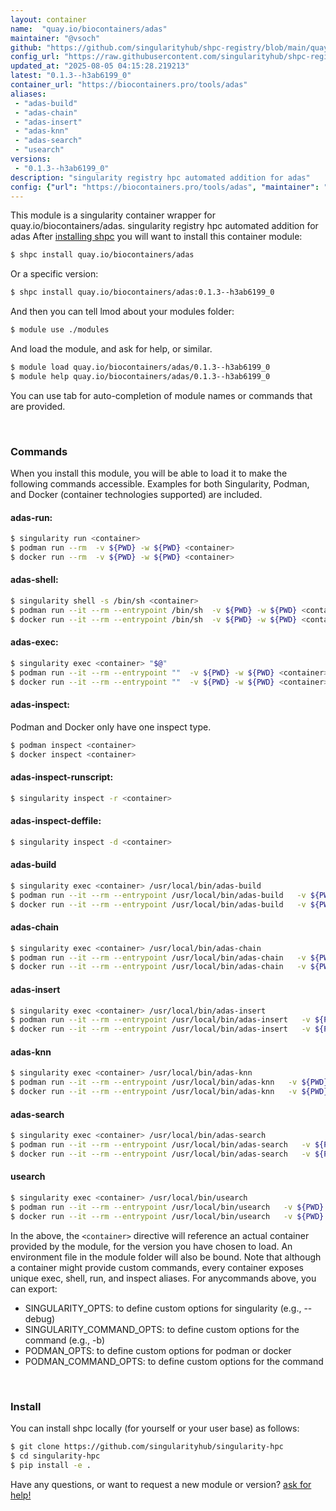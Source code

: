 ```yaml
---
layout: container
name:  "quay.io/biocontainers/adas"
maintainer: "@vsoch"
github: "https://github.com/singularityhub/shpc-registry/blob/main/quay.io/biocontainers/adas/container.yaml"
config_url: "https://raw.githubusercontent.com/singularityhub/shpc-registry/main/quay.io/biocontainers/adas/container.yaml"
updated_at: "2025-08-05 04:15:28.219213"
latest: "0.1.3--h3ab6199_0"
container_url: "https://biocontainers.pro/tools/adas"
aliases:
 - "adas-build"
 - "adas-chain"
 - "adas-insert"
 - "adas-knn"
 - "adas-search"
 - "usearch"
versions:
 - "0.1.3--h3ab6199_0"
description: "singularity registry hpc automated addition for adas"
config: {"url": "https://biocontainers.pro/tools/adas", "maintainer": "@vsoch", "description": "singularity registry hpc automated addition for adas", "latest": {"0.1.3--h3ab6199_0": "sha256:d64f28f6bcb567cef430e78bf80e741d7fbfd723fb533f17db6283e3a5294792"}, "tags": {"0.1.3--h3ab6199_0": "sha256:d64f28f6bcb567cef430e78bf80e741d7fbfd723fb533f17db6283e3a5294792"}, "docker": "quay.io/biocontainers/adas", "aliases": {"adas-build": "/usr/local/bin/adas-build", "adas-chain": "/usr/local/bin/adas-chain", "adas-insert": "/usr/local/bin/adas-insert", "adas-knn": "/usr/local/bin/adas-knn", "adas-search": "/usr/local/bin/adas-search", "usearch": "/usr/local/bin/usearch"}}
---
```


This module is a singularity container wrapper for quay.io/biocontainers/adas.
singularity registry hpc automated addition for adas
After [installing shpc](#install) you will want to install this container module:


```bash
$ shpc install quay.io/biocontainers/adas
```

Or a specific version:

```bash
$ shpc install quay.io/biocontainers/adas:0.1.3--h3ab6199_0
```

And then you can tell lmod about your modules folder:

```bash
$ module use ./modules
```

And load the module, and ask for help, or similar.

```bash
$ module load quay.io/biocontainers/adas/0.1.3--h3ab6199_0
$ module help quay.io/biocontainers/adas/0.1.3--h3ab6199_0
```

You can use tab for auto-completion of module names or commands that are provided.

<br>

### Commands

When you install this module, you will be able to load it to make the following commands accessible.
Examples for both Singularity, Podman, and Docker (container technologies supported) are included.

#### adas-run:

```bash
$ singularity run <container>
$ podman run --rm  -v ${PWD} -w ${PWD} <container>
$ docker run --rm  -v ${PWD} -w ${PWD} <container>
```

#### adas-shell:

```bash
$ singularity shell -s /bin/sh <container>
$ podman run --it --rm --entrypoint /bin/sh  -v ${PWD} -w ${PWD} <container>
$ docker run --it --rm --entrypoint /bin/sh  -v ${PWD} -w ${PWD} <container>
```

#### adas-exec:

```bash
$ singularity exec <container> "$@"
$ podman run --it --rm --entrypoint ""  -v ${PWD} -w ${PWD} <container> "$@"
$ docker run --it --rm --entrypoint ""  -v ${PWD} -w ${PWD} <container> "$@"
```

#### adas-inspect:

Podman and Docker only have one inspect type.

```bash
$ podman inspect <container>
$ docker inspect <container>
```

#### adas-inspect-runscript:

```bash
$ singularity inspect -r <container>
```

#### adas-inspect-deffile:

```bash
$ singularity inspect -d <container>
```


#### adas-build

```bash
$ singularity exec <container> /usr/local/bin/adas-build
$ podman run --it --rm --entrypoint /usr/local/bin/adas-build   -v ${PWD} -w ${PWD} <container> -c " $@"
$ docker run --it --rm --entrypoint /usr/local/bin/adas-build   -v ${PWD} -w ${PWD} <container> -c " $@"
```


#### adas-chain

```bash
$ singularity exec <container> /usr/local/bin/adas-chain
$ podman run --it --rm --entrypoint /usr/local/bin/adas-chain   -v ${PWD} -w ${PWD} <container> -c " $@"
$ docker run --it --rm --entrypoint /usr/local/bin/adas-chain   -v ${PWD} -w ${PWD} <container> -c " $@"
```


#### adas-insert

```bash
$ singularity exec <container> /usr/local/bin/adas-insert
$ podman run --it --rm --entrypoint /usr/local/bin/adas-insert   -v ${PWD} -w ${PWD} <container> -c " $@"
$ docker run --it --rm --entrypoint /usr/local/bin/adas-insert   -v ${PWD} -w ${PWD} <container> -c " $@"
```


#### adas-knn

```bash
$ singularity exec <container> /usr/local/bin/adas-knn
$ podman run --it --rm --entrypoint /usr/local/bin/adas-knn   -v ${PWD} -w ${PWD} <container> -c " $@"
$ docker run --it --rm --entrypoint /usr/local/bin/adas-knn   -v ${PWD} -w ${PWD} <container> -c " $@"
```


#### adas-search

```bash
$ singularity exec <container> /usr/local/bin/adas-search
$ podman run --it --rm --entrypoint /usr/local/bin/adas-search   -v ${PWD} -w ${PWD} <container> -c " $@"
$ docker run --it --rm --entrypoint /usr/local/bin/adas-search   -v ${PWD} -w ${PWD} <container> -c " $@"
```


#### usearch

```bash
$ singularity exec <container> /usr/local/bin/usearch
$ podman run --it --rm --entrypoint /usr/local/bin/usearch   -v ${PWD} -w ${PWD} <container> -c " $@"
$ docker run --it --rm --entrypoint /usr/local/bin/usearch   -v ${PWD} -w ${PWD} <container> -c " $@"
```



In the above, the `<container>` directive will reference an actual container provided
by the module, for the version you have chosen to load. An environment file in the
module folder will also be bound. Note that although a container
might provide custom commands, every container exposes unique exec, shell, run, and
inspect aliases. For anycommands above, you can export:

 - SINGULARITY_OPTS: to define custom options for singularity (e.g., --debug)
 - SINGULARITY_COMMAND_OPTS: to define custom options for the command (e.g., -b)
 - PODMAN_OPTS: to define custom options for podman or docker
 - PODMAN_COMMAND_OPTS: to define custom options for the command

<br>

### Install

You can install shpc locally (for yourself or your user base) as follows:

```bash
$ git clone https://github.com/singularityhub/singularity-hpc
$ cd singularity-hpc
$ pip install -e .
```

Have any questions, or want to request a new module or version? [ask for help!](https://github.com/singularityhub/singularity-hpc/issues)